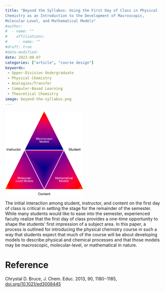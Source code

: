 ```yaml
---
title: "Beyond the Syllabus: Using the First Day of Class in Physical
Chemistry as an Introduction to the Development of Macroscopic,
Molecular-Level, and Mathematical Models"
#author:
#  - name: ""
#    affiliations:
#     - name: ""
#draft: true
#date-modified:
date: 2023-08-07
categories: ["article", "course design"]
keywords:
 - Upper-Division Undergraduate
 - Physical Chemistry
 - Analogies/Transfer
 - Computer-Based Learning
 - Theoretical Chemistry
image: beyond-the-syllabus.png
---
```

<img src="beyond-the-syllabus.png" width="50%">

The initial interaction among student, instructor, and content on the first day of class is critical in setting the stage for the remainder of the semester. While many students would like to ease into the semester, experienced faculty realize that the first day of class provides a one-time opportunity to shape the students’ first impression of a subject area. In this paper, a process is outlined for introducing the physical chemistry course in such a way that students expect that much of the course will be about developing models to describe physical and chemical processes and that those models may be macroscopic, molecular-level, or mathematical in nature.


# Reference

Chrystal D. Bruce, J. Chem. Educ. 2013, 90, 1180−1185, [doi.org/10.1021/ed3008445](https://doi.org/10.1021/ed3008445)

<span
hidden>KEYWORDS: Upper-Division Undergraduate, Physical Chemistry,
Analogies/Transfer, Computer-Based Learning, Theoretical
Chemistry</span>

